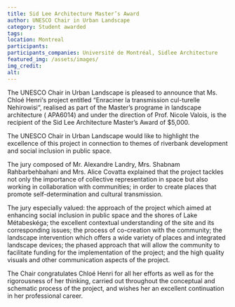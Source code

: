 ```yaml
---
title: Sid Lee Architecture Master’s Award
author: UNESCO Chair in Urban Landscape
category: Student awarded
tags: 
location: Montreal
participants:
participants_companies: Université de Montréal, Sidlee Architecture
featured_img: /assets/images/
img_credit:
alt:
---
```

The UNESCO Chair in Urban Landscape is pleased to announce that Ms. Chloé Henri‘s project entitled “Enraciner la transmission cul-turelle Nehirowisi“, realised as part of the Master’s programe in landscape architecture ( APA6014) and under the direction of Prof. Nicole Valois, is the recipient of the Sid Lee Architecture Master’s Award of $5,000.

The UNESCO Chair in Urban Landscape would like to highlight the excellence of this project in connection to themes of riverbank development and social inclusion in public space.

The jury composed of Mr. Alexandre Landry, Mrs. Shabnam Rahbarbehbahani and Mrs. Alice Covatta explained that the project tackles not only the importance of collective representation in space but also working in collaboration with communities; in order to create places that promote self-determination and cultural transmission.

The jury especially valued: the approach of the project which aimed at enhancing social inclusion in public space and the shores of Lake Métabeskéga; the excellent contextual understanding of the site and its corresponding issues; the process of co-creation with the community; the landscape intervention which offers a wide variety of places and integrated landscape devices; the phased approach that will allow the community to facilitate funding for the implementation of the project; and the high quality visuals and other communication aspects of the project.

The Chair congratulates Chloé Henri for all her efforts as well as for the rigorousness of her thinking, carried out throughout the conceptual and schematic process of the project, and wishes her an excellent continuation in her professional career.
